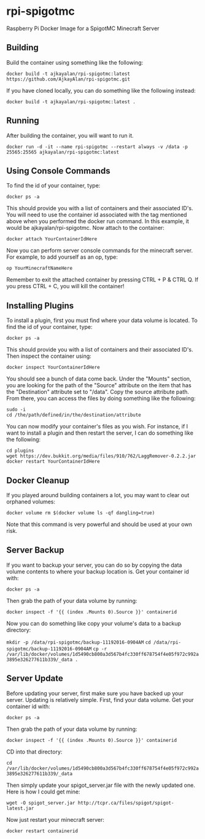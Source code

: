 # rpi-spigotmc
Raspberry Pi Docker Image for a SpigotMC Minecraft Server

## Building
Build the container using something like the following:  

`docker build -t ajkayalan/rpi-spigotmc:latest https://github.com/AjkayAlan/rpi-spigotmc.git`  

If you have cloned locally, you can do something like the following instead:  

`docker build -t ajkayalan/rpi-spigotmc:latest .`  

## Running
After building the container, you will want to run it.  

`docker run -d -it --name rpi-spigotmc --restart always -v /data -p 25565:25565 ajkayalan/rpi-spigotmc:latest`  

## Using Console Commands
To find the id of your container, type:  

`docker ps -a`  

This should provide you with a list of containers and their associated ID's. You will need to use the container id associated with the tag mentioned above when you performed the docker run command. In this example, it would be ajkayalan/rpi-spigotmc. Now attach to the container:  

`docker attach YourContainerIdHere`  

Now you can perform server console commands for the minecraft server. For example, to add yourself as an op, type:  

`op YourMinecraftNameHere`  

Remember to exit the attached container by pressing CTRL + P & CTRL Q. If you press CTRL + C, you will kill the container!  

## Installing Plugins
To install a plugin, first you must find where your data volume is located. To find the id of your container, type:  

`docker ps -a`  

This should provide you with a list of containers and their associated ID's.  Then inspect the container using:    

`docker inspect YourContainerIdHere`  

You should see a bunch of data come back. Under the "Mounts" section, you are looking for the path of the "Source" attribute on the item that has the "Destination" attribute set to "/data". Copy the source attribute path. From there, you can access the files by doing something like the following:  

`sudo -i`  
`cd /the/path/defined/in/the/destination/attribute`  

You can now modify your container's files as you wish. For instance, if I want to install a plugin and then restart the server, I can do something like the following:  

`cd plugins`  
`wget https://dev.bukkit.org/media/files/910/762/LaggRemover-0.2.2.jar`  
`docker restart YourContainerIdHere`  

## Docker Cleanup
If you played around building containers a lot, you may want to clear out orphaned volumes:  

`docker volume rm $(docker volume ls -qf dangling=true)`  

Note that this command is very powerful and should be used at your own risk.

## Server Backup
If you want to backup your server, you can do so by copying the data volume contents to where your backup location is. Get your container id with:  

`docker ps -a`  

Then grab the path of your data volume by running:  

`docker inspect -f '{{ (index .Mounts 0).Source }}' containerid`  

Now you can do something like copy your volume's data to a backup directory:  

`mkdir -p /data/rpi-spigotmc/backup-11192016-0904AM`
`cd /data/rpi-spigotmc/backup-11192016-0904AM`
`cp -r /var/lib/docker/volumes/1d5490cb800a3d567b4fc330ff678754f4e05f972c992a3895e326277611b339/_data .`  

## Server Update
Before updating your server, first make sure you have backed up your server.  Updating is relatively simple. First, find your data volume. Get your container id with:  

`docker ps -a`  

Then grab the path of your data volume by running:  

`docker inspect -f '{{ (index .Mounts 0).Source }}' containerid`  

CD into that directory:  

`cd /var/lib/docker/volumes/1d5490cb800a3d567b4fc330ff678754f4e05f972c992a3895e326277611b339/_data`

Then simply update your spigot_server.jar file with the newly updated one. Here is how I could get mine:  

`wget -O spigot_server.jar http://tcpr.ca/files/spigot/spigot-latest.jar`  

Now just restart your minecraft server:

`docker restart containerid`
